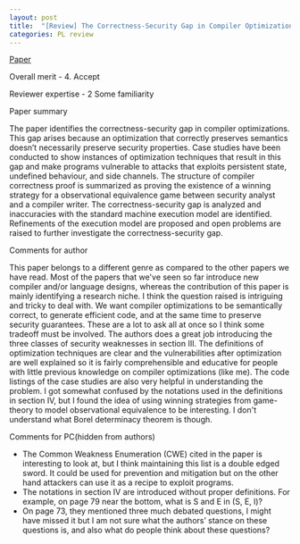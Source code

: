 ```yaml
---
layout: post
title:  "[Review] The Correctness-Security Gap in Compiler Optimization"
categories: PL review
---
```


[Paper](https://dl.acm.org/doi/10.5555/2867541.2867769)


Overall merit - 4. Accept

Reviewer expertise - 2 Some familiarity

Paper summary

The paper identifies the correctness-security gap in compiler optimizations. This gap arises because an optimization that correctly preserves semantics doesn’t necessarily preserve security properties. Case studies have been conducted to show instances of optimization techniques that result in this gap and make programs vulnerable to attacks that exploits persistent state, undefined behaviour, and side channels. The structure of compiler correctness proof is summarized as proving the existence of a winning strategy for a observational equivalence game between security analyst and a compiler writer. The correctness-security gap is analyzed and inaccuracies with the standard machine execution model are identified. Refinements of the execution model are proposed and open problems are raised to further investigate the correctness-security gap.

Comments for author

This paper belongs to a different genre as compared to the other papers we have read. Most of the papers that we've seen so far introduce new compiler and/or language designs, whereas the contribution of this paper is mainly identifying a research niche. I think the question raised is intriguing and tricky to deal with. We want compiler optimizations to be semantically correct, to generate efficient code, and at the same time to preserve security guarantees. These are a lot to ask all at once so I think some tradeoff must be involved. The authors does a great job introducing the three classes of security weaknesses in section III. The definitions of optimization techniques are clear and the vulnerabilities after optimization are well explained so it is fairly comprehensible and educative for people with little previous knowledge on compiler optimizations (like me). The code listings of the case studies are also very helpful in understanding the problem. I got somewhat confused by the notations used in the definitions in section IV, but I found the idea of using winning strategies from game-theory to model observational equivalence to be interesting. I don't understand what Borel determinacy theorem is though.

Comments for PC(hidden from authors)

* The Common Weakness Enumeration (CWE) cited in the paper is interesting to look at, but I think maintaining this list is a double edged sword. It could be used for prevention and mitigation but on the other hand attackers can use it as a recipe to exploit programs.
* The notations in section IV are introduced without proper definitions. For example, on page 79 near the bottom, what is S and E in (S, E, l)?
* On page 73, they mentioned three much debated questions, I might have missed it but I am not sure what the authors’ stance on these questions is, and also what do people think about these questions?
